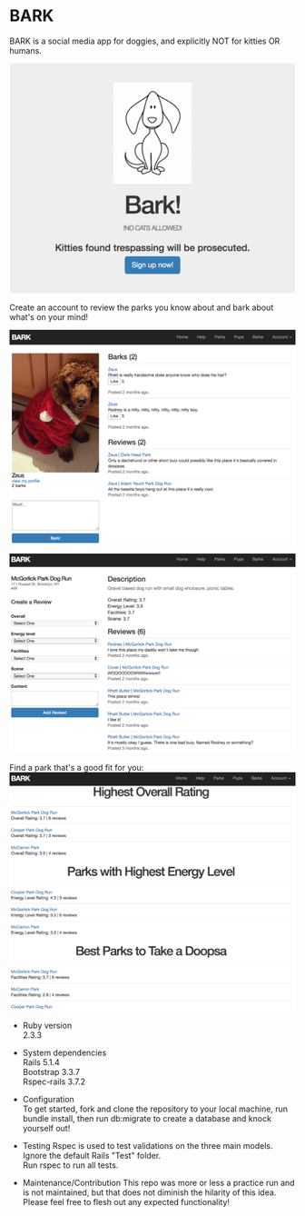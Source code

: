 # BARK
BARK is a social media app for doggies, and explicitly NOT for kitties OR humans.

![Bark_HomeScreen](app/assets/images/screenshots/home.png "Bark HomeScreen")

Create an account to review the parks you know about and bark about what's on your mind!

![Bark_Profile](app/assets/images/screenshots/profile.png "Bark Profile")

![Bark_Park](app/assets/images/screenshots/park.png "Bark Park")

Find a park that's a good fit for you:
![Bark_Stats](app/assets/images/screenshots/stats.png "Bark Stats")

* Ruby version  
2.3.3

* System dependencies  
Rails 5.1.4  
Bootstrap 3.3.7  
Rspec-rails 3.7.2

* Configuration  
To get started, fork and clone the repository to your local machine, run bundle install, then run db:migrate to create a database and knock yourself out!

* Testing
Rspec is used to test validations on the three main models.  Ignore the default Rails "Test" folder.  
Run rspec to run all tests.

* Maintenance/Contribution
This repo was more or less a practice run and is not maintained, but that does not diminish the hilarity of this idea.  Please feel free to flesh out any expected functionality!
